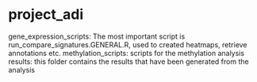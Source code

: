 # project_adi

gene_expression_scripts: The most important script is run_compare_signatures.GENERAL.R, used to created heatmaps, retrieve annotations etc.
methylation_scripts: scripts for the methylation analysis
results: this folder contains the results that have been generated  from the analysis
